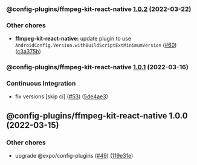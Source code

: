 ### @config-plugins/ffmpeg-kit-react-native [1.0.2](https://github.com/expo/config-plugins/compare/@config-plugins/ffmpeg-kit-react-native@1.0.1...@config-plugins/ffmpeg-kit-react-native@1.0.2) (2022-03-22)


### Other chores

* **ffmpeg-kit-react-native:** update plugin to use `AndroidConfig.Version.withBuildScriptExtMinimumVersion` ([#60](https://github.com/expo/config-plugins/issues/60)) ([c3a375b](https://github.com/expo/config-plugins/commit/c3a375b292d6405be7b3277d10ab4f8dbb006047))

### @config-plugins/ffmpeg-kit-react-native [1.0.1](https://github.com/expo/config-plugins/compare/@config-plugins/ffmpeg-kit-react-native@1.0.0...@config-plugins/ffmpeg-kit-react-native@1.0.1) (2022-03-16)


### Continuous Integration

* fix versions [skip ci] ([#53](https://github.com/expo/config-plugins/issues/53)) ([5de4ae3](https://github.com/expo/config-plugins/commit/5de4ae3e6182c32b7aa24d70ccd23a11663bb089))

## @config-plugins/ffmpeg-kit-react-native 1.0.0 (2022-03-15)


### Other chores

* upgrade @expo/config-plugins ([#49](https://github.com/expo/config-plugins/issues/49)) ([119e31e](https://github.com/expo/config-plugins/commit/119e31edf110409272ace750f02d651124e1a22d))
